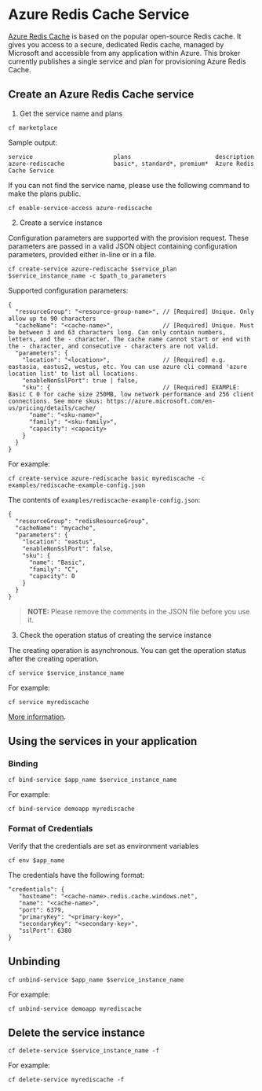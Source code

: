 # Azure Redis Cache Service

[Azure Redis Cache](https://azure.microsoft.com/en-us/services/cache/) is based on the popular open-source Redis cache. It gives you access to a secure, dedicated Redis cache, managed by Microsoft and accessible from any application within Azure. This broker currently publishes a single service and plan for provisioning Azure Redis Cache.

## Create an Azure Redis Cache service

1. Get the service name and plans

  ```
  cf marketplace
  ```

  Sample output:

  ```
  service                       plans                        description
  azure-rediscache              basic*, standard*, premium*  Azure Redis Cache Service
  ```

  If you can not find the service name, please use the following command to make the plans public.

  ```
  cf enable-service-access azure-rediscache
  ```

2. Create a service instance

  Configuration parameters are supported with the provision request. These parameters are passed in a valid JSON object containing configuration parameters, provided either in-line or in a file.

  ```
  cf create-service azure-rediscache $service_plan $service_instance_name -c $path_to_parameters
  ```

  Supported configuration parameters:

  ```
  {
    "resourceGroup": "<resource-group-name>", // [Required] Unique. Only allow up to 90 characters
    "cacheName": "<cache-name>",              // [Required] Unique. Must be between 3 and 63 characters long. Can only contain numbers, letters, and the - character. The cache name cannot start or end with the - character, and consecutive - characters are not valid.
    "parameters": {
      "location": "<location>",               // [Required] e.g. eastasia, eastus2, westus, etc. You can use azure cli command 'azure location list' to list all locations.
      "enableNonSslPort": true | false,
      "sku": {                                // [Required] EXAMPLE: Basic C 0 for cache size 250MB, low network performance and 256 client connections. See more skus: https://azure.microsoft.com/en-us/pricing/details/cache/
        "name": "<sku-name>",
        "family": "<sku-family>",
        "capacity": <capacity>
      }
    }
  }
  ```

  For example:

  ```
  cf create-service azure-rediscache basic myrediscache -c examples/rediscache-example-config.json
  ```

  The contents of `examples/rediscache-example-config.json`:

  ```
  {
    "resourceGroup": "redisResourceGroup",
    "cacheName": "mycache",
    "parameters": {
      "location": "eastus",
      "enableNonSslPort": false,
      "sku": {
        "name": "Basic",
        "family": "C",
        "capacity": 0
      }
    }
  }
  ```
  
  >**NOTE:** Please remove the comments in the JSON file before you use it.

3. Check the operation status of creating the service instance

  The creating operation is asynchronous. You can get the operation status after the creating operation.

  ```
  cf service $service_instance_name
  ```

  For example:

  ```
  cf service myrediscache
  ```

[More information](http://docs.cloudfoundry.org/devguide/services/managing-services.html#create).

## Using the services in your application

### Binding

  ```
  cf bind-service $app_name $service_instance_name
  ```

  For example:

  ```
  cf bind-service demoapp myrediscache
  ```

### Format of Credentials

  Verify that the credentials are set as environment variables

  ```
  cf env $app_name
  ```

  The credentials have the following format:
  
  ```
  "credentials": {
     "hostname": "<cache-name>.redis.cache.windows.net",
     "name": "<cache-name>",
     "port": 6379,
     "primaryKey": "<primary-key>",
     "secondaryKey": "<secondary-key>",
     "sslPort": 6380
  }
  ```

## Unbinding

  ```
  cf unbind-service $app_name $service_instance_name
  ```

  For example:

  ```
  cf unbind-service demoapp myrediscache
  ```

## Delete the service instance

  ```
  cf delete-service $service_instance_name -f
  ```

  For example:

  ```
  cf delete-service myrediscache -f
  ```
